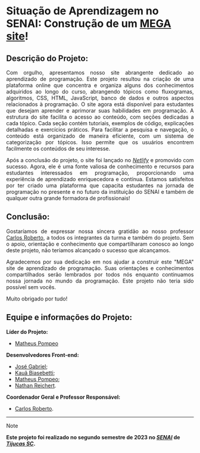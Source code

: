 # Situação de Aprendizagem no **SENAI**: Construção de um [**MEGA** site](https://megadev-senai.netlify.app/)!

<div align="justify">

## Descrição do Projeto:

Com orgulho, apresentamos nosso site abrangente dedicado ao aprendizado de programação. Este projeto resultou na criação de uma plataforma online que concentra e organiza alguns dos conhecimentos adquiridos ao longo do curso, abrangendo tópicos como fluxogramas, algoritmos, CSS, HTML, JavaScript, banco de dados e outros aspectos relacionados à programação.
O site agora está disponível para estudantes que desejam aprender e aprimorar suas habilidades em programação. A estrutura do site facilita o acesso ao conteúdo, com seções dedicadas a cada tópico. Cada seção contém tutoriais, exemplos de código, explicações detalhadas e exercícios práticos.  Para facilitar a pesquisa e navegação, o conteúdo está organizado de maneira eficiente, com um sistema de categorização por tópicos. Isso permite que os usuários encontrem facilmente os conteúdos de seu interesse.

Após a conclusão do projeto, o site foi lançado no _[Netlify](https://megadev-senai.netlify.app/)_ e promovido com sucesso. Agora, ele é uma fonte valiosa de conhecimento e recursos para estudantes interessados em programação, proporcionando uma experiência de aprendizado enriquecedora e contínua. Estamos satisfeitos por ter criado uma plataforma que capacita estudantes na jornada de programação no presente e no futuro da instituição do SENAI e também de qualquer outra grande formadora de profissionais!

## **Conclusão:**

Gostaríamos de expressar nossa sincera gratidão ao nosso professor [Carlos Roberto](https://github.com/Prof-Carlos-Senai), a todos os integrantes da turma e também do projeto. Sem o apoio, orientação e conhecimento que compartilharam conosco ao longo deste projeto, não teríamos alcançado o sucesso que alcançamos.

Agradecemos por sua dedicação em nos ajudar a construir este "MEGA" site de aprendizado de programação. Suas orientações e conhecimentos compartilhados serão lembrados por todos nós enquanto continuamos nossa jornada no mundo da programação. Este projeto não teria sido possível sem vocês.

Muito obrigado por tudo!

</div>

## Equipe e informações do Projeto:

<div align="justify">

**Líder do Projeto:**
- [Matheus Pompeo](https://github.com/mapompeo)

**Desenvolvedores Front-end:**
- [José Gabriel](https://github.com/naasdd);
- [Kauã Biasebetti](https://github.com/kauuaa);
-  [Matheus Pompeo](https://github.com/mapompeo);
- [Nathan Reichert](https://github.com/1snxw).

**Coordenador Geral e Professor Responsável:**
- [Carlos Roberto](https://github.com/Prof-Carlos-Senai).
</div>

---

> [!NOTE]
> **Este projeto foi realizado no segundo semestre de 2023 no _[SENAI](https://maps.app.goo.gl/Jw1hZ8uvuVqV3V9E9)_ de _[Tijucas SC](https://maps.app.goo.gl/UFumcc5hjGymGFSY7)_.**
